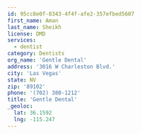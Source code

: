 ```yaml
---
id: 95cc8e0f-8343-4f4f-afe2-357efbed5607
first_name: Aman
last_name: Sheikh
license: DMD
services:
  - dentist
category: Dentists
org_name: 'Gentle Dental'
address: '3016 W Charleston Blvd.'
city: 'Las Vegas'
state: NV
zip: '89102'
phone: '(702) 380-1212'
title: 'Gentle Dental'
_geoloc:
  lat: 36.1592
  lng: -115.247
---
```

